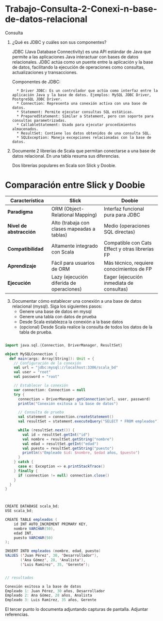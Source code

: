 # Trabajo-Consulta-2-Conexi-n-base-de-datos-relacional
Consulta

1. ¿Qué es JDBC y cuáles son sus componentes?

     JDBC (Java Database Connectivity) es una API estándar de Java que permite a las aplicaciones Java interactuar con bases de datos relacionales. JDBC actúa como un puente entre la 
     aplicación y la base de datos, facilitando la ejecución de operaciones como consultas, actualizaciones y transacciones.

     Componentes de JDBC: 
   
         * Driver JDBC: Es un controlador que actúa como interfaz entre la aplicación Java y la base de datos. Ejemplos: MySQL JDBC Driver, PostgreSQL JDBC Driver.
         * Connection: Representa una conexión activa con una base de datos.
         * Statement: Permite ejecutar consultas SQL estáticas.
         * PreparedStatement: Similar a Statement, pero con soporte para consultas parametrizadas.
         * CallableStatement: Usado para ejecutar procedimientos almacenados.
         * ResultSet: Contiene los datos obtenidos de una consulta SQL.
         * SQLException: Maneja excepciones relacionadas con la base de datos.

2. Documente 2 librerías de Scala que permitan conectarse a una base de datos relacional. En una tabla resuma sus diferencias.

      Dos librerías populares en Scala son Slick y Doobie.


  # Comparación entre Slick y Doobie

| **Característica**       | **Slick**                                     | **Doobie**                                     |
|---------------------------|-----------------------------------------------|-----------------------------------------------|
| **Paradigma**             | ORM (Object-Relational Mapping)              | Interfaz funcional pura para JDBC             |
| **Nivel de abstracción**  | Alto (trabaja con clases mapeadas a tablas)  | Medio (operaciones SQL directas)              |
| **Compatibilidad**        | Altamente integrado con Scala                | Compatible con Cats Effect y otras librerías FP |
| **Aprendizaje**           | Fácil para usuarios de ORM                   | Más técnico, requiere conocimientos de FP     |
| **Ejecución**             | Lazy (ejecución diferida de operaciones)     | Eager (ejecución inmediata de consultas)      |


   
3. Documentar cómo establecer una conexión a una base de datos relacional (mysql). Siga los siguientes pasos:
     * Genere una base de datos en mysql
     * Genere una tabla con datos de prueba
     * Desde Scala establezca la conexión a la base datos
     * (opcional) Desde Scala realice la consulta de todos los datos de la tabla de prueba.
  
```scala

import java.sql.{Connection, DriverManager, ResultSet}

object MySQLConnection {
  def main(args: Array[String]): Unit = {
    // Configuración de la conexión
    val url = "jdbc:mysql://localhost:3306/scala_bd"
    val user = "root" 
    val password = "root"

    // Establecer la conexión
    var connection: Connection = null
    try {
      connection = DriverManager.getConnection(url, user, password)
      println("Conexión exitosa a la base de datos")

      // Consulta de prueba
      val statement = connection.createStatement()
      val resultSet = statement.executeQuery("SELECT * FROM empleados")

      while (resultSet.next()) {
        val id = resultSet.getInt("id")
        val nombre = resultSet.getString("nombre")
        val edad = resultSet.getInt("edad")
        val puesto = resultSet.getString("puesto")
        println(s"Empleado $id: $nombre, $edad años, $puesto")
      }
    } catch {
      case e: Exception => e.printStackTrace()
    } finally {
      if (connection != null) connection.close()
    }
  }
}



CREATE DATABASE scala_bd;
USE scala_bd;

CREATE TABLE empleados (
    id INT AUTO_INCREMENT PRIMARY KEY,
    nombre VARCHAR(50),
    edad INT,
    puesto VARCHAR(50)
);

INSERT INTO empleados (nombre, edad, puesto)
VALUES ('Juan Pérez', 30, 'Desarrollador'), 
       ('Ana Gómez', 28, 'Analista'), 
       ('Luis Ramírez', 35, 'Gerente');


// resultados

Conexión exitosa a la base de datos
Empleado 1: Juan Pérez, 30 años, Desarrollador
Empleado 2: Ana Gómez, 28 años, Analista
Empleado 3: Luis Ramírez, 35 años, Gerente


```


El tercer punto lo documenta adjuntando capturas de pantalla. Adjuntar referencias.




